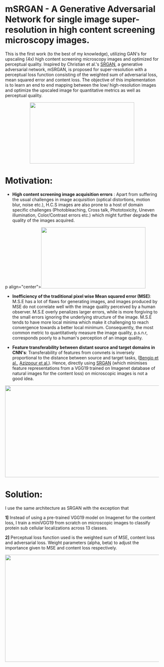 # mSRGAN - A Generative Adversarial Network for single image super-resolution in high content screening microscopy images.


This is the first work (to the best of my knowledge), utilizing GAN's for upscaling (4x) high content screening microscopy images and optimized for perceptual quality. Inspired by Christian et al.'s [SRGAN], a generative adversarial network, mSRGAN, is proposed for super-resolution with a perceptual loss function consisting of the weighted sum of adversarial loss, mean squared error and content loss. The objective of this implementation is to learn an end to end mapping between the low/ high-resolution images and optimize the upscaled image for quantitative metrics as well as perceptual quality.



<p align="center"><img src="https://github.com/Saurabh23/Single-Image-Super-resolution-for-high-content-screening-images-using-Deep-Learning/blob/master/thesis_scripts/prelim_results/gif22.gif" height="200" width="342" /></p>

# Motivation:

  - **High content screening image acquisition errors** : Apart from suffering the usual challenges in image acquisition (optical distortions, motion blur, noise etc.), H.C.S images are also prone to a host of domain specific challenges (Photobleaching, Cross talk, Phototoxicity, Uneven illumination, Color/Contrast errors etc.) which might further degrade the quality of the images acquired. 

p align="center"><img src="https://github.com/Saurabh23/Single-Image-Super-resolution-for-high-content-screening-images-using-Deep-Learning/blob/master/thesis_scripts/prelim_results/gif22.gif" height="200" width="342" /></p>
 
  - **Inefficiency of the traditional pixel wise Mean squared error (MSE)**: M.S.E has a lot of flaws for generating images, and images produced by MSE do not correlate well with the image quality perceived by a human observer. M.S.E overly penalizes larger errors, while is more forgiving to the small errors ignoring the underlying structure of the image. M.S.E tends to have more local minima which make it challenging to reach convergence towards a better local minimum. Consequently, the most common metric to quantitatively measure the image quality, p.s.n.r, corresponds poorly to a human's perception of an image quality.
  
  - **Feature transferability between distant source and target domains in CNN's**: Transferability of features from convnets is inversely proportional to the distance between source and target tasks, ([Bengio et al.], [Azizpour et al.]). Hence, directly using [SRGAN] (which minimises feature representations from a VGG19 trained on Imagenet database of natural images for the content loss) on microscopic images is not a good idea.

<p align="center"><img src="https://github.com/Saurabh23/mSRGAN-A-GAN-for-single-image-super-resolution-on-high-content-screening-microscopy-images./blob/master/thesis_scripts/images/dist.JPG" height="300" width="750" /></p>



# Solution:

I use the same architecture as SRGAN with the exception that 

**1]** Instead of using a pre-trained VGG19 model on Imagenet for the content loss, I train a miniVGG19 from scratch on microscopic images to classify protein sub cellular localizations across 13 classes.

**2]** Perceptual loss function used is the weighted sum of MSE, content loss and adversarial loss. Weight parameters (alpha, beta) to adjust the importance given to MSE and content loss respectively.

<p align="center"><img src="https://github.com/Saurabh23/mSRGAN-A-GAN-for-single-image-super-resolution-on-high-content-screening-microscopy-images./blob/master/thesis_scripts/images/loss.JPG" height="350" width="750" /></p>


  [SRGAN]: <https://arxiv.org/abs/1609.04802>
  [Bengio et al.]: <https://arxiv.org/abs/1411.1792>
  [Azizpour et al.]: <https://arxiv.org/abs/1406.5774>
